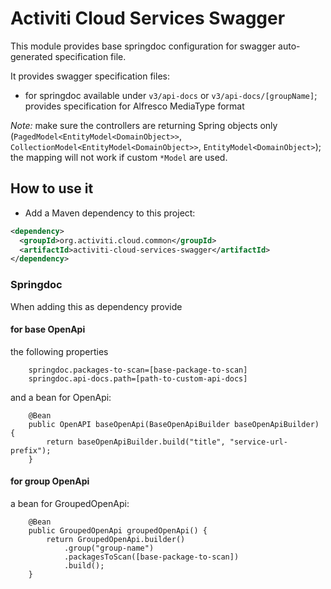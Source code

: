# Activiti Cloud Services Swagger

This module provides base springdoc configuration for swagger auto-generated specification file.

It provides swagger specification files:

-   for springdoc available under `v3/api-docs` or `v3/api-docs/[groupName]`;
    provides specification for Alfresco MediaType format

*Note:* make sure the controllers are returning Spring objects only (`PagedModel<EntityModel<DomainObject>>`,
`CollectionModel<EntityModel<DomainObject>>`, `EntityModel<DomainObject>`); the mapping will not work if custom `*Model`
are used.

## How to use it
-   Add a Maven dependency to this project:

```xml
<dependency>
  <groupId>org.activiti.cloud.common</groupId>
  <artifactId>activiti-cloud-services-swagger</artifactId>
</dependency>
```

### Springdoc
When adding this as dependency provide

#### for base OpenApi
the following properties
```
    springdoc.packages-to-scan=[base-package-to-scan]
    springdoc.api-docs.path=[path-to-custom-api-docs]
```
and a bean for OpenApi:
```
    @Bean
    public OpenAPI baseOpenApi(BaseOpenApiBuilder baseOpenApiBuilder) {
        return baseOpenApiBuilder.build("title", "service-url-prefix");
    }
```
#### for group OpenApi
a bean for GroupedOpenApi:
```
    @Bean
    public GroupedOpenApi groupedOpenApi() {
        return GroupedOpenApi.builder()
            .group("group-name")
            .packagesToScan([base-package-to-scan])
            .build();
    }
```
